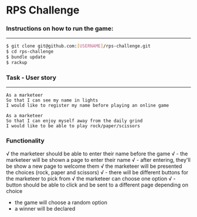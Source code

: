 # RPS Challenge

### Instructions on how to run the game:
-------
```sh
$ git clone git@github.com:[USERNAME]/rps-challenge.git
$ cd rps-challenge
$ bundle update
$ rackup
```

### Task - User story
----

```
As a marketeer
So that I can see my name in lights
I would like to register my name before playing an online game

As a marketeer
So that I can enjoy myself away from the daily grind
I would like to be able to play rock/paper/scissors
```

### Functionality

√ the marketeer should be able to enter their name before the game
√ - the marketeer will be shown a page to enter their name
√ - after entering, they'll be show a new page to welcome them
√ the marketeer will be presented the choices (rock, paper and scissors)
√ - there will be different buttons for the marketeer to pick from
√ the marketeer can choose one option
√ - button should be able to click and be sent to a different page depending on choice
- the game will choose a random option
- a winner will be declared
